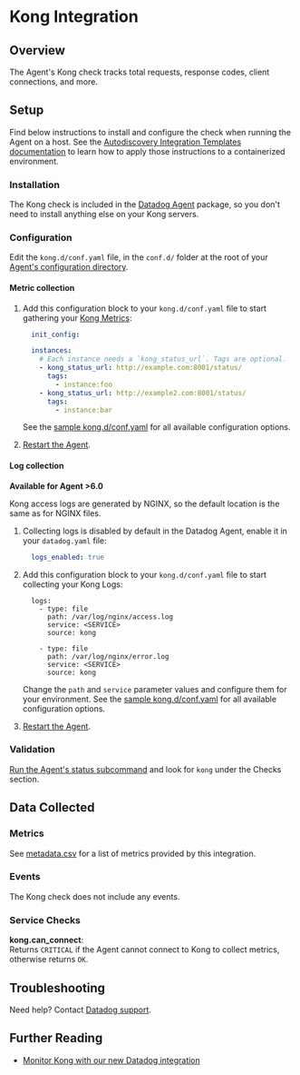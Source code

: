# Kong Integration

## Overview

The Agent's Kong check tracks total requests, response codes, client connections, and more.

## Setup

Find below instructions to install and configure the check when running the Agent on a host. See the [Autodiscovery Integration Templates documentation][1] to learn how to apply those instructions to a containerized environment.

### Installation

The Kong check is included in the [Datadog Agent][2] package, so you don't need to install anything else on your Kong servers.

### Configuration

Edit the `kong.d/conf.yaml` file, in the `conf.d/` folder at the root of your [Agent's configuration directory][3].

#### Metric collection

1. Add this configuration block to your `kong.d/conf.yaml` file to start gathering your [Kong Metrics](#metrics):

    ```yaml
      init_config:

      instances:
        # Each instance needs a `kong_status_url`. Tags are optional.
        - kong_status_url: http://example.com:8001/status/
          tags:
            - instance:foo
        - kong_status_url: http://example2.com:8001/status/
          tags:
            - instance:bar
    ```

    See the [sample kong.d/conf.yaml][4] for all available configuration options.

2. [Restart the Agent][5].

#### Log collection

**Available for Agent >6.0**

Kong access logs are generated by NGINX, so the default location is the same as for NGINX files.

1. Collecting logs is disabled by default in the Datadog Agent, enable it in your `datadog.yaml` file:

    ```yaml
      logs_enabled: true
    ```

2. Add this configuration block to your `kong.d/conf.yaml` file to start collecting your Kong Logs:

    ```
      logs:
        - type: file
          path: /var/log/nginx/access.log
          service: <SERVICE>
          source: kong

        - type: file
          path: /var/log/nginx/error.log
          service: <SERVICE>
          source: kong
    ```

    Change the `path` and `service` parameter values and configure them for your environment.
    See the [sample kong.d/conf.yaml][3] for all available configuration options.

3. [Restart the Agent][4].

### Validation

[Run the Agent's status subcommand][6] and look for `kong` under the Checks section.

## Data Collected
### Metrics

See [metadata.csv][7] for a list of metrics provided by this integration.

### Events
The Kong check does not include any events.

### Service Checks

**kong.can_connect**:<br>
Returns `CRITICAL` if the Agent cannot connect to Kong to collect metrics, otherwise returns `OK`.

## Troubleshooting
Need help? Contact [Datadog support][8].

## Further Reading

* [Monitor Kong with our new Datadog integration][9]


[1]: https://docs.datadoghq.com/agent/autodiscovery/integrations
[2]: https://app.datadoghq.com/account/settings#agent
[3]: https://docs.datadoghq.com/agent/guide/agent-configuration-files/?tab=agentv6#agent-configuration-directory
[4]: https://github.com/DataDog/integrations-core/blob/master/kong/datadog_checks/kong/data/conf.yaml.example
[5]: https://docs.datadoghq.com/agent/guide/agent-commands/?tab=agentv6#start-stop-and-restart-the-agent
[6]: https://docs.datadoghq.com/agent/guide/agent-commands/?tab=agentv6#agent-status-and-information
[7]: https://github.com/DataDog/integrations-core/blob/master/kong/metadata.csv
[8]: https://docs.datadoghq.com/help
[9]: https://www.datadoghq.com/blog/monitor-kong-datadog
